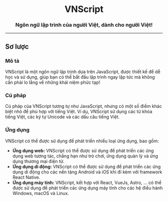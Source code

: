<h1 align='center'>VNScript</h1>
<h3 align='center'>Ngôn ngữ lập trình của người Việt, dành cho người Việt!</h3>

<hr/>

## Sơ lược
### Mô tả
VNScript là một ngôn ngữ lập trịnh dựa trên JavaScript, được thiết kế để dễ học và sử dụng, giúp bạn có thể bắt đầu lập trình ngay lập tức mà không cần phải lo lắng về những khái niệm phức tạp!

### Cú pháp
Cú pháp của VNScript tương tự như JavaScript, nhưng có một số điểm khác biệt nhỏ để phù hợp với tiếng Việt. Ví dụ, VNScript sử dụng các từ khóa tiếng Việt, các ký tự Unicode và các dấu câu tiếng Việt.

### Ứng dụng
VNScript có thể được sử dụng để phát triển nhiều loại ứng dụng, bao gồm:
- **Ứng dụng web:** VNScript có thể được sử dụng để phát triển các ứng dụng web tương tác, chẳng hạn như trò chơi, ứng dụng quản lý và ứng dụng thương mại điện tử.
- **Ứng dụng di động:** VNScript có thể được sử dụng để phát triển các ứng dụng di động cho các nền tảng Android và iOS khi đi kèm với framework React Native.
- **Ứng dụng máy tính:** VNScript, kết hợp với React, VueJs, Astro, ... có thể được sử dụng để phát triển các ứng dụng máy tính cho các hệ điều hành Windows, macOS và Linux.
